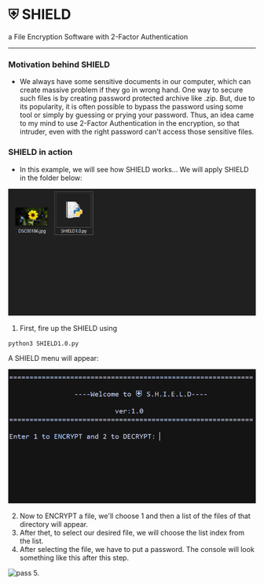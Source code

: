 # ⛨ SHIELD
 a File Encryption Software with 2-Factor Authentication

---
### Motivation behind SHIELD
- We always have some sensitive documents in our computer, which can create massive problem if they go in wrong hand. One way to secure such files is by creating password protected archive like .zip. But, due to its popularity, it is often possible to bypass the password using some tool or simply by guessing or prying your password. Thus, an idea came to my mind to use 2-Factor Authentication in the encryption, so that intruder, even with the right password can't access those sensitive files.

### SHIELD in action
- In this example, we will see how SHIELD works...
  We will apply SHIELD in the folder below:
  
![FolderBefore](./Demo/Folder.PNG?raw=true)

1. First, fire up the SHIELD using 
```
python3 SHIELD1.0.py
```
A SHIELD menu will appear:

![menu](./Demo/S1.PNG?raw=true)

2. Now to ENCRYPT a file, we'll choose 1 and then a list of the files of that directory will appear.
3. After thet, to select our desired file, we will choose the list index from the list. 
4. After selecting the file, we have to put a password. The console will look something like this after this step.

![pass](https://user-images.githubusercontent.com/33586885/126453415-18a1c026-ec9d-4a28-8068-e60df3878450.png)
5. 
